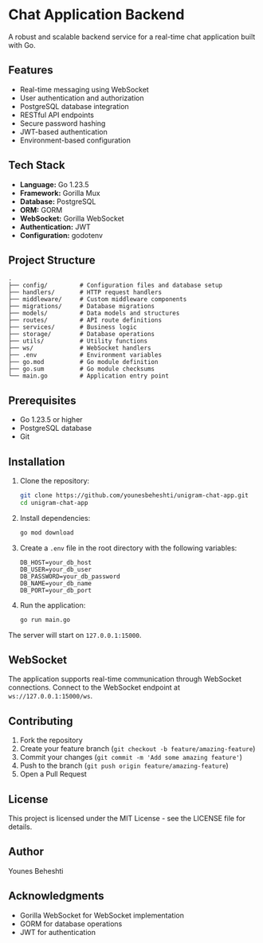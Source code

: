 # Chat Application Backend

A robust and scalable backend service for a real-time chat application built with Go.

## Features

- Real-time messaging using WebSocket
- User authentication and authorization
- PostgreSQL database integration
- RESTful API endpoints
- Secure password hashing
- JWT-based authentication
- Environment-based configuration

## Tech Stack

- **Language:** Go 1.23.5
- **Framework:** Gorilla Mux
- **Database:** PostgreSQL
- **ORM:** GORM
- **WebSocket:** Gorilla WebSocket
- **Authentication:** JWT
- **Configuration:** godotenv

## Project Structure

```
.
├── config/         # Configuration files and database setup
├── handlers/       # HTTP request handlers
├── middleware/     # Custom middleware components
├── migrations/     # Database migrations
├── models/         # Data models and structures
├── routes/         # API route definitions
├── services/       # Business logic
├── storage/        # Database operations
├── utils/          # Utility functions
├── ws/             # WebSocket handlers
├── .env            # Environment variables
├── go.mod          # Go module definition
├── go.sum          # Go module checksums
└── main.go         # Application entry point
```

## Prerequisites

- Go 1.23.5 or higher
- PostgreSQL database
- Git

## Installation

1. Clone the repository:
   ```bash
   git clone https://github.com/younesbeheshti/unigram-chat-app.git
   cd unigram-chat-app
   ```

2. Install dependencies:
   ```bash
   go mod download
   ```

3. Create a `.env` file in the root directory with the following variables:
   ```
   DB_HOST=your_db_host
   DB_USER=your_db_user
   DB_PASSWORD=your_db_password
   DB_NAME=your_db_name
   DB_PORT=your_db_port
   ```

4. Run the application:
   ```bash
   go run main.go
   ```

The server will start on `127.0.0.1:15000`.

## WebSocket

The application supports real-time communication through WebSocket connections. Connect to the WebSocket endpoint at `ws://127.0.0.1:15000/ws`.

## Contributing

1. Fork the repository
2. Create your feature branch (`git checkout -b feature/amazing-feature`)
3. Commit your changes (`git commit -m 'Add some amazing feature'`)
4. Push to the branch (`git push origin feature/amazing-feature`)
5. Open a Pull Request

## License

This project is licensed under the MIT License - see the LICENSE file for details.

## Author

Younes Beheshti

## Acknowledgments

- Gorilla WebSocket for WebSocket implementation
- GORM for database operations
- JWT for authentication
